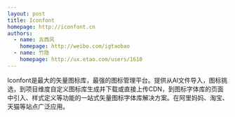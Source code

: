```yaml
---
layout: post
title: Iconfont
homepage: http://iconfont.cn
authors:
  - name: 古西风
    homepage: http://weibo.com/igtaobao
  - name: 竹隐
    homepage: http://ux.etao.com/users/1610
---
```


Iconfont是最大的矢量图标库，最强的图标管理平台。提供从AI文件导入，图标挑选，到项目维度自定义图标库生成并下载或直接上传CDN，到图标字体库的页面中引入、样式定义等功能的一站式矢量图标字体库解决方案。在阿里妈妈、淘宝、天猫等站点广泛应用。
